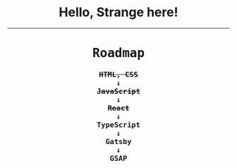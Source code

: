 <h1 align="center" style="color:'orange;'">Hello, Strange here!</h1>

---


<div align="right">
  <kbd>
  <h1 align="center">Roadmap</h1>
  <h3 align="center">
    <s>HTML, CSS</s>
    <br>&#8595;<br>
    <s>JavaScript</s>
    <br>&#8595;<br>
    <s>React</s>
    <br>&#8595;<br>
    TypeScript
    <br>&#8595;<br>
    Gatsby
    <br>&#8595;<br>
    GSAP
  </h3>
  </kbd>
</div>


